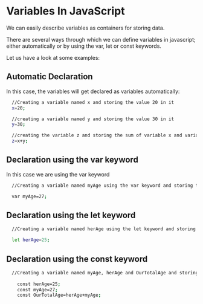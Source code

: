 

# Variables In JavaScript


We can easily describe variables as containers for storing data.

There are several ways through which we can define variables in javascript; either automatically or by using the var, let or const keywords.

Let us have a look at some examples:

## Automatic Declaration
In this case, the variables will get declared as variables automatically:


```bash
  //Creating a variable named x and storing the value 20 in it
  x=20;

  //creating a variable named y and storing the value 30 in it
  y=30;

  //creating the variable z and storing the sum of variable x and variable y in it
  z=x+y;
```
## Declaration using the var keyword 

In this case we are using the var keyword 

```bash
  //Creating a variable named myAge using the var keyword and storing the value 27 in it

  var myAge=27;
```

## Declaration using the let keyword

```bash
  //Creating a variable named herAge using the let keyword and storing the value 25 in it

  let herAge=25;
```
## Declaration using the const keyword

```bash
  //Creating a variable named myAge, herAge and OurTotalAge and storing the sum of variable herAge and myAge in the variable OurTotalAge 
  
    const herAge=25;
    const myAge=27;
    const OurTotalAge=herAge+myAge;

```


